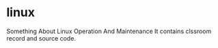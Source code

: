 # linux
Something About Linux Operation And Maintenance
It contains clssroom record and source code.
